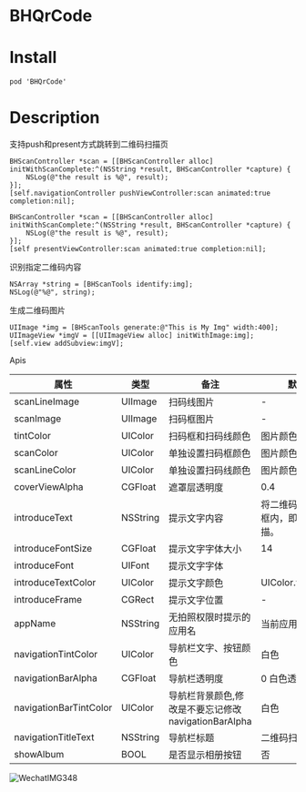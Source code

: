 # BHQrCode

# Install
```
pod 'BHQrCode'
```

# Description
支持push和present方式跳转到二维码扫描页
```
BHScanController *scan = [[BHScanController alloc] initWithScanComplete:^(NSString *result, BHScanController *capture) {
    NSLog(@"the result is %@", result);
}];
[self.navigationController pushViewController:scan animated:true completion:nil];
```

```
BHScanController *scan = [[BHScanController alloc] initWithScanComplete:^(NSString *result, BHScanController *capture) {
    NSLog(@"the result is %@", result);
}];
[self presentViewController:scan animated:true completion:nil];
```

识别指定二维码内容
```
NSArray *string = [BHScanTools identify:img];
NSLog(@"%@", string);
```

生成二维码图片

```
UIImage *img = [BHScanTools generate:@"This is My Img" width:400];
UIImageView *imgV = [[UIImageView alloc] initWithImage:img];
[self.view addSubview:imgV];
```

Apis

|属性|类型|备注|默认值|
|---|---|---|---|
|scanLineImage|UIImage|扫码线图片|-|
|scanImage|UIImage|扫码框图片|-|
|tintColor|UIColor|扫码框和扫码线颜色|图片颜色|
|scanColor|UIColor|单独设置扫码框颜色|图片颜色
|scanLineColor|UIColor|单独设置扫码线颜色|图片颜色
|coverViewAlpha|CGFloat|遮罩层透明度|0.4|
|introduceText|NSString|提示文字内容|将二维码/条码放入框内，即可自动扫描。|
|introduceFontSize|CGFloat|提示文字字体大小|14|
|introduceFont|UIFont|提示文字字体||
|introduceTextColor|UIColor|提示文字颜色|UIColor.whiteColor|
|introduceFrame|CGRect|提示文字位置|-|
|appName|NSString|无拍照权限时提示的应用名|当前应用名|
|navigationTintColor|UIColor|导航栏文字、按钮颜色|白色|
|navigationBarAlpha|CGFloat|导航栏透明度|0 白色透明|
|navigationBarTintColor|UIColor|导航栏背景颜色,修改是不要忘记修改navigationBarAlpha|白色|
|navigationTitleText|NSString|导航栏标题|二维码扫描|
|showAlbum|BOOL|是否显示相册按钮|否|

![WechatIMG348](https://user-images.githubusercontent.com/38452321/55539406-250a8980-56f3-11e9-8e26-36c977c12e28.jpeg)